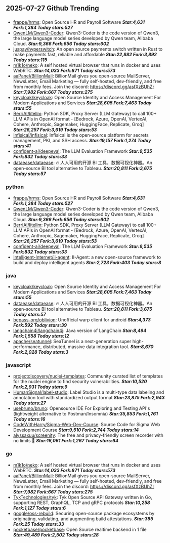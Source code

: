 ## 2025-07-27 Github Trending

### 
* [frappe/hrms](https://github.com/frappe/hrms): Open Source HR and Payroll Software ***Star:4,631 Fork:1,384 Today stars:527***
* [QwenLM/Qwen3-Coder](https://github.com/QwenLM/Qwen3-Coder): Qwen3-Coder is the code version of Qwen3, the large language model series developed by Qwen team, Alibaba Cloud. ***Star:9,366 Fork:656 Today stars:602***
* [juspay/hyperswitch](https://github.com/juspay/hyperswitch): An open source payments switch written in Rust to make payments fast, reliable and affordable ***Star:22,882 Fork:3,892 Today stars:115***
* [m1k1o/neko](https://github.com/m1k1o/neko): A self hosted virtual browser that runs in docker and uses WebRTC. ***Star:14,033 Fork:871 Today stars:573***
* [aaPanel/BillionMail](https://github.com/aaPanel/BillionMail): BillionMail gives you open-source MailServer, NewsLetter, Email Marketing — fully self-hosted, dev-friendly, and free from monthly fees. Join the discord: https://discord.gg/asfXzBUhZr ***Star:7,982 Fork:667 Today stars:275***
* [keycloak/keycloak](https://github.com/keycloak/keycloak): Open Source Identity and Access Management For Modern Applications and Services ***Star:28,605 Fork:7,463 Today stars:55***
* [BerriAI/litellm](https://github.com/BerriAI/litellm): Python SDK, Proxy Server (LLM Gateway) to call 100+ LLM APIs in OpenAI format - [Bedrock, Azure, OpenAI, VertexAI, Cohere, Anthropic, Sagemaker, HuggingFace, Replicate, Groq] ***Star:26,257 Fork:3,619 Today stars:53***
* [Infisical/infisical](https://github.com/Infisical/infisical): Infisical is the open-source platform for secrets management, PKI, and SSH access. ***Star:19,157 Fork:1,274 Today stars:41***
* [confident-ai/deepeval](https://github.com/confident-ai/deepeval): The LLM Evaluation Framework ***Star:9,535 Fork:832 Today stars:33***
* [dataease/dataease](https://github.com/dataease/dataease): 🔥 人人可用的开源 BI 工具，数据可视化神器。An open-source BI tool alternative to Tableau. ***Star:20,811 Fork:3,675 Today stars:57***

### python
* [frappe/hrms](https://github.com/frappe/hrms): Open Source HR and Payroll Software ***Star:4,631 Fork:1,384 Today stars:527***
* [QwenLM/Qwen3-Coder](https://github.com/QwenLM/Qwen3-Coder): Qwen3-Coder is the code version of Qwen3, the large language model series developed by Qwen team, Alibaba Cloud. ***Star:9,366 Fork:656 Today stars:602***
* [BerriAI/litellm](https://github.com/BerriAI/litellm): Python SDK, Proxy Server (LLM Gateway) to call 100+ LLM APIs in OpenAI format - [Bedrock, Azure, OpenAI, VertexAI, Cohere, Anthropic, Sagemaker, HuggingFace, Replicate, Groq] ***Star:26,257 Fork:3,619 Today stars:53***
* [confident-ai/deepeval](https://github.com/confident-ai/deepeval): The LLM Evaluation Framework ***Star:9,535 Fork:832 Today stars:33***
* [Intelligent-Internet/ii-agent](https://github.com/Intelligent-Internet/ii-agent): II-Agent: a new open-source framework to build and deploy intelligent agents ***Star:2,723 Fork:403 Today stars:8***

### java
* [keycloak/keycloak](https://github.com/keycloak/keycloak): Open Source Identity and Access Management For Modern Applications and Services ***Star:28,605 Fork:7,463 Today stars:55***
* [dataease/dataease](https://github.com/dataease/dataease): 🔥 人人可用的开源 BI 工具，数据可视化神器。An open-source BI tool alternative to Tableau. ***Star:20,811 Fork:3,675 Today stars:57***
* [bepass-org/oblivion](https://github.com/bepass-org/oblivion): Unofficial warp client for android ***Star:4,373 Fork:592 Today stars:39***
* [langchain4j/langchain4j](https://github.com/langchain4j/langchain4j): Java version of LangChain ***Star:8,494 Fork:1,558 Today stars:12***
* [apache/seatunnel](https://github.com/apache/seatunnel): SeaTunnel is a next-generation super high-performance, distributed, massive data integration tool. ***Star:8,670 Fork:2,028 Today stars:3***

### javascript
* [projectdiscovery/nuclei-templates](https://github.com/projectdiscovery/nuclei-templates): Community curated list of templates for the nuclei engine to find security vulnerabilities. ***Star:10,520 Fork:2,931 Today stars:9***
* [HumanSignal/label-studio](https://github.com/HumanSignal/label-studio): Label Studio is a multi-type data labeling and annotation tool with standardized output format ***Star:23,875 Fork:2,943 Today stars:27***
* [usebruno/bruno](https://github.com/usebruno/bruno): Opensource IDE For Exploring and Testing API's (lightweight alternative to Postman/Insomnia) ***Star:35,853 Fork:1,761 Today stars:16***
* [CodeWithHarry/Sigma-Web-Dev-Course](https://github.com/CodeWithHarry/Sigma-Web-Dev-Course): Source Code for Sigma Web Development Course ***Star:9,510 Fork:2,744 Today stars:14***
* [alyssaxuu/screenity](https://github.com/alyssaxuu/screenity): The free and privacy-friendly screen recorder with no limits 🎥 ***Star:16,061 Fork:1,267 Today stars:64***

### go
* [m1k1o/neko](https://github.com/m1k1o/neko): A self hosted virtual browser that runs in docker and uses WebRTC. ***Star:14,033 Fork:871 Today stars:573***
* [aaPanel/BillionMail](https://github.com/aaPanel/BillionMail): BillionMail gives you open-source MailServer, NewsLetter, Email Marketing — fully self-hosted, dev-friendly, and free from monthly fees. Join the discord: https://discord.gg/asfXzBUhZr ***Star:7,982 Fork:667 Today stars:275***
* [TykTechnologies/tyk](https://github.com/TykTechnologies/tyk): Tyk Open Source API Gateway written in Go, supporting REST, GraphQL, TCP and gRPC protocols ***Star:10,258 Fork:1,127 Today stars:6***
* [google/oss-rebuild](https://github.com/google/oss-rebuild): Securing open-source package ecosystems by originating, validating, and augmenting build attestations. ***Star:385 Fork:25 Today stars:33***
* [pocketbase/pocketbase](https://github.com/pocketbase/pocketbase): Open Source realtime backend in 1 file ***Star:49,489 Fork:2,502 Today stars:28***
